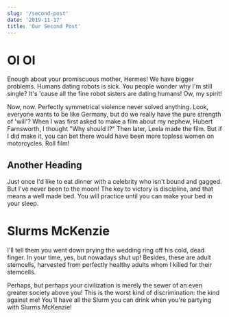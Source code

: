 ```yaml
---
slug: '/second-post'
date: '2019-11-17'
title: 'Our Second Post'
---
```


# OI OI

Enough about your promiscuous mother, Hermes! We have bigger problems. Humans dating robots is sick. You people wonder why I'm still single? It's 'cause all the fine robot sisters are dating humans! Ow, my spirit!

Now, now. Perfectly symmetrical violence never solved anything. Look, everyone wants to be like Germany, but do we really have the pure strength of 'will'? When I was first asked to make a film about my nephew, Hubert Farnsworth, I thought "Why should I?" Then later, Leela made the film. But if I did make it, you can bet there would have been more topless women on motorcycles. Roll film!

## Another Heading

Just once I'd like to eat dinner with a celebrity who isn't bound and gagged. But I've never been to the moon! The key to victory is discipline, and that means a well made bed. You will practice until you can make your bed in your sleep.

# Slurms McKenzie

I'll tell them you went down prying the wedding ring off his cold, dead finger. In your time, yes, but nowadays shut up! Besides, these are adult stemcells, harvested from perfectly healthy adults whom I killed for their stemcells.

Perhaps, but perhaps your civilization is merely the sewer of an even greater society above you! This is the worst kind of discrimination: the kind against me! You'll have all the Slurm you can drink when you're partying with Slurms McKenzie!
